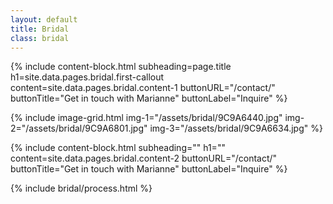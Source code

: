 ```yaml
---
layout: default
title: Bridal
class: bridal
---
```


{%
include content-block.html
subheading=page.title
h1=site.data.pages.bridal.first-callout
content=site.data.pages.bridal.content-1
buttonURL="/contact/"
buttonTitle="Get in touch with Marianne"
buttonLabel="Inquire"
%}

{%
include
image-grid.html
img-1="/assets/bridal/9C9A6440.jpg"
img-2="/assets/bridal/9C9A6801.jpg"
img-3="/assets/bridal/9C9A6634.jpg"
%}

{%
include content-block.html
subheading=""
h1=""
content=site.data.pages.bridal.content-2
buttonURL="/contact/"
buttonTitle="Get in touch with Marianne"
buttonLabel="Inquire"
%}

{% include bridal/process.html %}